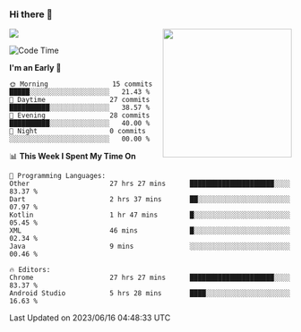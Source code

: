### Hi there 👋

![](https://metrics.lecoq.io/itaowu?template=classic&config.timezone=Asia%2FShanghai)
<img align='right' src="https://media.giphy.com/media/M9gbBd9nbDrOTu1Mqx/giphy.gif" width="230">

<!--START_SECTION:waka-->
![Code Time](http://img.shields.io/badge/Code%20Time-84%20hrs%2045%20mins-blue)

**I'm an Early 🐤** 

```text
🌞 Morning                15 commits          █████░░░░░░░░░░░░░░░░░░░░   21.43 % 
🌆 Daytime                27 commits          ██████████░░░░░░░░░░░░░░░   38.57 % 
🌃 Evening                28 commits          ██████████░░░░░░░░░░░░░░░   40.00 % 
🌙 Night                  0 commits           ░░░░░░░░░░░░░░░░░░░░░░░░░   00.00 % 
```


📊 **This Week I Spent My Time On** 

```text
💬 Programming Languages: 
Other                    27 hrs 27 mins      █████████████████████░░░░   83.37 % 
Dart                     2 hrs 37 mins       ██░░░░░░░░░░░░░░░░░░░░░░░   07.97 % 
Kotlin                   1 hr 47 mins        █░░░░░░░░░░░░░░░░░░░░░░░░   05.45 % 
XML                      46 mins             █░░░░░░░░░░░░░░░░░░░░░░░░   02.34 % 
Java                     9 mins              ░░░░░░░░░░░░░░░░░░░░░░░░░   00.46 % 

🔥 Editors: 
Chrome                   27 hrs 27 mins      █████████████████████░░░░   83.37 % 
Android Studio           5 hrs 28 mins       ████░░░░░░░░░░░░░░░░░░░░░   16.63 % 
```


 Last Updated on 2023/06/16 04:48:33 UTC
<!--END_SECTION:waka-->

<!--
**itaowu/itaowu** is a ✨ _special_ ✨ repository because its `README.md` (this file) appears on your GitHub profile.

Here are some ideas to get you started:

- 🔭 I’m currently working on ...
- 🌱 I’m currently learning ...
- 👯 I’m looking to collaborate on ...
- 🤔 I’m looking for help with ...
- 💬 Ask me about ...
- 📫 How to reach me: ...
- 😄 Pronouns: ...
- ⚡ Fun fact: ...
-->
